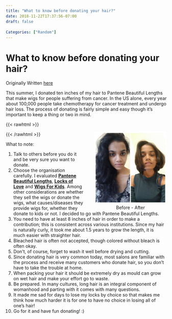 ```yaml
---
title: "What to know before donating your hair?"
date: 2018-11-22T17:37:56-07:00
draft: false

Categories: ["Random"]
---
```


# What to know before donating your hair?

Originally Written [here](https://medium.com/%E0%B4%95%E0%B5%81%E0%B4%B1%E0%B4%BF%E0%B4%AA%E0%B5%8D%E0%B4%AA%E0%B5%81%E0%B4%95%E0%B5%BE/what-to-know-before-donating-your-hair-2cd0af4662c8?source=---------1-----------------------)

This summer, I donated ten inches of my hair to Pantene Beautiful Lengths that make wigs for people suffering from cancer. In the US alone, every year about 100,000 people take chemotherapy for cancer treatment and undergo hair loss. The process of donating is fairly simple and easy though it’s important to keep a thing or two in mind.

{{< rawhtml >}}
<div style="height: 100%; width: 45%; float: right; padding-left: 2rem; text-align: center;">
    <img src="./before-after.jpeg" />
    Before - After
</div>
{{< /rawhtml >}}

What to note:

1.  Talk to others before you do it and be very sure you want to donate.
2.  Choose the organisation carefully. I evaluated [**Pantene Beautiful Lengths**](https://pantene.com/en-us/experience-main-section2/beautiful-lengths), [**Locks of Love**](http://www.locksoflove.org/) and [**Wigs For Kids**](https://www.wigsforkids.org/). Among other considerations are whether they sell the wigs or donate the wigs, what causes/diseases they provide wigs for, whether they donate to kids or not. I decided to go with Pantene Beautiful Lengths.
3.  You need to have at least 8 inches of hair in order to make a contribution; this is consistent across various institutions. Since my hair is naturally curly, it took me about 1.5 years to grow the length, it is much easier with straighter hair.
4.  Bleached hair is often not accepted, though colored without bleach is often okay.
5.  Don't, of course, forget to wash it well before drying and cutting.
6.  Since donating hair is very common today, most salons are familiar with the process and receive many customers who donate hair, so you don’t have to take the trouble at home.
7.  When packing your hair it should be extremely dry as mould can grow on wet hair and make your effort go to waste.
8.  Be prepared. In many cultures, long hair is an integral component of womanhood and parting with it comes with many questions.
9.  It made me sad for days to lose my locks by choice so that makes me think how much harder it is for one to have no choice in losing all of one’s hair!
10. Go for it and have fun donating! :)

